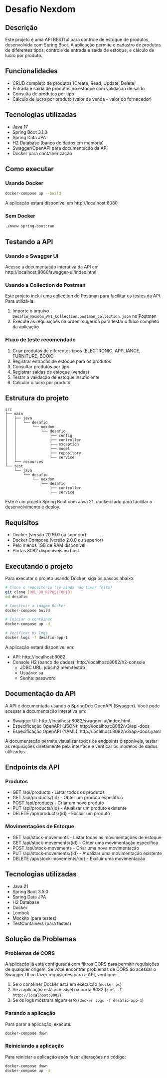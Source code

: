 # Desafio Nexdom

## Descrição

Este projeto é uma API RESTful para controle de estoque de produtos, desenvolvida com Spring Boot. A aplicação permite o cadastro de produtos de diferentes tipos, controle de entrada e saída de estoque, e cálculo de lucro por produto.

## Funcionalidades

- CRUD completo de produtos (Create, Read, Update, Delete)
- Entrada e saída de produtos no estoque com validação de saldo
- Consulta de produtos por tipo
- Cálculo de lucro por produto (valor de venda - valor do fornecedor)

## Tecnologias utilizadas

- Java 17
- Spring Boot 3.1.0
- Spring Data JPA
- H2 Database (banco de dados em memória)
- Swagger/OpenAPI para documentação da API
- Docker para containerização

## Como executar

### Usando Docker

```bash
docker-compose up --build
```

A aplicação estará disponível em http://localhost:8080

### Sem Docker

```bash
./mvnw spring-boot:run
```

## Testando a API

### Usando o Swagger UI

Acesse a documentação interativa da API em http://localhost:8080/swagger-ui/index.html

### Usando a Collection do Postman

Este projeto inclui uma collection do Postman para facilitar os testes da API. Para utilizá-la:

1. Importe o arquivo `Desafio_Nexdom_API_Collection.postman_collection.json` no Postman
2. Execute as requisições na ordem sugerida para testar o fluxo completo da aplicação

### Fluxo de teste recomendado

1. Criar produtos de diferentes tipos (ELECTRONIC, APPLIANCE, FURNITURE, BOOK)
2. Registrar entradas de estoque para os produtos
3. Consultar produtos por tipo
4. Registrar saídas de estoque (vendas)
5. Testar a validação de estoque insuficiente
6. Calcular o lucro por produto

## Estrutura do projeto

```
src
├── main
│   ├── java
│   │   └── desafio
│   │       └── nexdom
│   │           └── desafio
│   │               ├── config
│   │               ├── controller
│   │               ├── exception
│   │               ├── model
│   │               ├── repository
│   │               └── service
│   └── resources
└── test
    └── java
        └── desafio
            └── nexdom
                └── desafio
                    ├── controller
                    └── service
```

Este é um projeto Spring Boot com Java 21, dockerizado para facilitar o desenvolvimento e deploy.

## Requisitos

- Docker (versão 20.10.0 ou superior)
- Docker Compose (versão 2.0.0 ou superior)
- Pelo menos 1GB de RAM disponível
- Portas 8082 disponíveis no host

## Executando o projeto

Para executar o projeto usando Docker, siga os passos abaixo:

```bash
# Clone o repositório (se ainda não tiver feito)
git clone [URL_DO_REPOSITÓRIO]
cd desafio

# Construir a imagem Docker
docker-compose build

# Iniciar o contêiner
docker-compose up -d

# Verificar os logs
docker logs -f desafio-app-1
```

A aplicação estará disponível em:
- API: http://localhost:8082
- Console H2 (banco de dados): http://localhost:8082/h2-console
  - JDBC URL: jdbc:h2:mem:testdb
  - Usuário: sa
  - Senha: password

## Documentação da API

A API é documentada usando o SpringDoc OpenAPI (Swagger). Você pode acessar a documentação interativa em:

- Swagger UI: http://localhost:8082/swagger-ui/index.html
- Especificação OpenAPI (JSON): http://localhost:8082/v3/api-docs
- Especificação OpenAPI (YAML): http://localhost:8082/v3/api-docs.yaml

A documentação permite visualizar todos os endpoints disponíveis, testar as requisições diretamente pela interface e verificar os modelos de dados utilizados.

## Endpoints da API

### Produtos
- GET /api/products - Listar todos os produtos
- GET /api/products/{id} - Obter um produto específico
- POST /api/products - Criar um novo produto
- PUT /api/products/{id} - Atualizar um produto existente
- DELETE /api/products/{id} - Excluir um produto

### Movimentações de Estoque
- GET /api/stock-movements - Listar todas as movimentações de estoque
- GET /api/stock-movements/{id} - Obter uma movimentação específica
- POST /api/stock-movements - Criar uma nova movimentação
- PUT /api/stock-movements/{id} - Atualizar uma movimentação existente
- DELETE /api/stock-movements/{id} - Excluir uma movimentação

## Tecnologias utilizadas

- Java 21
- Spring Boot 3.5.0
- Spring Data JPA
- H2 Database
- Docker
- Lombok
- Mockito (para testes)
- TestContainers (para testes)

## Solução de Problemas

### Problemas de CORS

A aplicação já está configurada com filtros CORS para permitir requisições de qualquer origem. Se você encontrar problemas de CORS ao acessar o Swagger UI ou fazer requisições para a API, verifique:

1. Se o contêiner Docker está em execução (`docker ps`)
2. Se a aplicação está acessível na porta 8082 (`curl -I http://localhost:8082`)
3. Se os logs mostram algum erro (`docker logs -f desafio-app-1`)

### Parando a aplicação

Para parar a aplicação, execute:

```bash
docker-compose down
```

### Reiniciando a aplicação

Para reiniciar a aplicação após fazer alterações no código:

```bash
docker-compose down
docker-compose up -d
```
